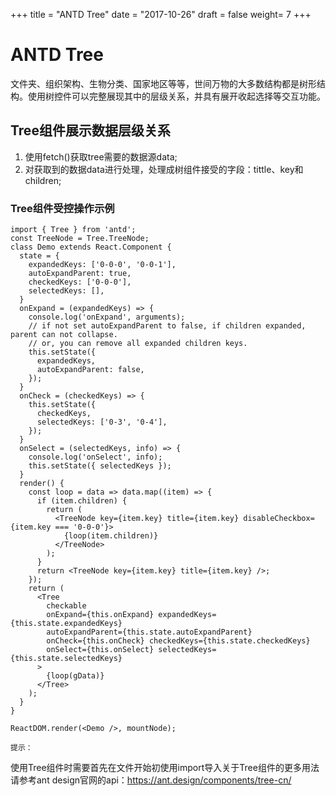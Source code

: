 +++
title = "ANTD Tree"
date = "2017-10-26"
draft = false
weight= 7
+++

ANTD Tree
=========

文件夹、组织架构、生物分类、国家地区等等，世间万物的大多数结构都是树形结构。使用树控件可以完整展现其中的层级关系，并具有展开收起选择等交互功能。

Tree组件展示数据层级关系
------------------------

1.  使用fetch()获取tree需要的数据源data;
2.  对获取到的数据data进行处理，处理成树组件接受的字段：tittle、key和children;

### Tree组件受控操作示例

``` {.sourceCode .js}
import { Tree } from 'antd';
const TreeNode = Tree.TreeNode;
class Demo extends React.Component {
  state = {
    expandedKeys: ['0-0-0', '0-0-1'],
    autoExpandParent: true,
    checkedKeys: ['0-0-0'],
    selectedKeys: [],
  }
  onExpand = (expandedKeys) => {
    console.log('onExpand', arguments);
    // if not set autoExpandParent to false, if children expanded, parent can not collapse.
    // or, you can remove all expanded children keys.
    this.setState({
      expandedKeys,
      autoExpandParent: false,
    });
  }
  onCheck = (checkedKeys) => {
    this.setState({
      checkedKeys,
      selectedKeys: ['0-3', '0-4'],
    });
  }
  onSelect = (selectedKeys, info) => {
    console.log('onSelect', info);
    this.setState({ selectedKeys });
  }
  render() {
    const loop = data => data.map((item) => {
      if (item.children) {
        return (
          <TreeNode key={item.key} title={item.key} disableCheckbox={item.key === '0-0-0'}>
            {loop(item.children)}
          </TreeNode>
        );
      }
      return <TreeNode key={item.key} title={item.key} />;
    });
    return (
      <Tree
        checkable
        onExpand={this.onExpand} expandedKeys={this.state.expandedKeys}
        autoExpandParent={this.state.autoExpandParent}
        onCheck={this.onCheck} checkedKeys={this.state.checkedKeys}
        onSelect={this.onSelect} selectedKeys={this.state.selectedKeys}
      >
        {loop(gData)}
      </Tree>
    );
  }
}

ReactDOM.render(<Demo />, mountNode);

提示：
```

使用Tree组件时需要首先在文件开始初使用import导入关于Tree组件的更多用法请参考ant
design官网的api：<https://ant.design/components/tree-cn/>
